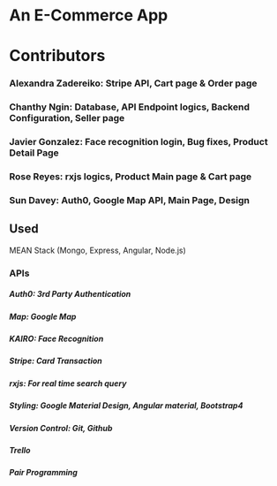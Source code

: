 # An E-Commerce App #

# Contributors
### Alexandra Zadereiko: Stripe API, Cart page & Order page
###  Chanthy Ngin: Database, API Endpoint logics, Backend Configuration, Seller page
###  Javier Gonzalez: Face recognition login, Bug fixes, Product Detail Page
###  Rose Reyes: rxjs logics, Product Main page & Cart page
###  Sun Davey: Auth0, Google Map API, Main Page, Design 

## Used
MEAN Stack (Mongo, Express, Angular, Node.js)

### APIs
##### Auth0: 3rd Party Authentication
##### Map: Google Map 
##### KAIRO: Face Recognition
##### Stripe: Card Transaction 
##### rxjs: For real time search query 

##### Styling: Google Material Design, Angular material, Bootstrap4  

##### Version Control: Git, Github

##### Trello

##### Pair Programming


